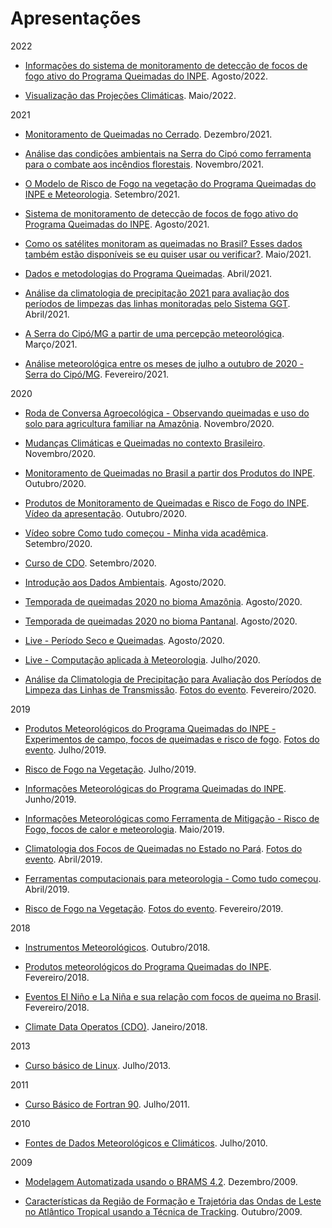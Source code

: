 Apresentações
=============
2022

+ [Informações do sistema de monitoramento de detecção de focos de fogo ativo do Programa Queimadas do INPE](https://docs.google.com/presentation/d/1QCKUckX9yEjp9-q5MvVLCjqCfyQsp7S2Z1e3YRlE80Y/edit?usp=sharing). Agosto/2022.

+ [Visualização das Projeções Climáticas](https://docs.google.com/presentation/d/1sc_xflJUNiuEvWL-JNi4YxXJ7ksbzrw19iDG7njZyt0/edit?usp=sharing). Maio/2022.

2021

+ [Monitoramento de Queimadas no Cerrado](https://docs.google.com/presentation/d/1NURJYC-KgP1WmfZtUqaYMDtX3NZKa6JDLCWf8ZT9DHM/edit?usp=sharing). Dezembro/2021.

+ [Análise das condições ambientais na Serra do Cipó como ferramenta para o combate aos incêndios florestais](https://docs.google.com/presentation/d/1bvpdLw55WuvnJNoRrFDVpgNXz5s87rnWbxNCuAgwsLQ/edit?usp=sharing). Novembro/2021.

+ [O Modelo de Risco de Fogo na vegetação do Programa Queimadas do INPE e Meteorologia](https://docs.google.com/presentation/d/1safWNuBhGeqEGyt3_LKk6Jb4QNNDh-aSEwRVDiqbfnU/edit?usp=sharing). Setembro/2021.

+ [Sistema de monitoramento de detecção de focos de fogo ativo do Programa Queimadas do INPE](https://docs.google.com/presentation/d/1K3xtFQoWubA6QiBfzxUx2bR6vIGRXVNRa7S4Z-ptXYs/edit?usp=sharing). Agosto/2021.

+ [Como os satélites monitoram as queimadas no Brasil? Esses dados também estão disponíveis se eu quiser usar ou verificar?](https://docs.google.com/presentation/d/1p2FrGgce6ageySdGZlFlF1BJsNMhCqIC-TNz9f5_J_o/edit?usp=sharing). Maio/2021.

+ [Dados e metodologias do Programa Queimadas](https://docs.google.com/presentation/d/1sY9p1c1vreEropUCkDgn8aq7AGkVttx-O1khtdxj9xA/edit?usp=sharing). Abril/2021.

+ [Análise da climatologia de precipitação 2021 para avaliação dos períodos de limpezas das linhas monitoradas pelo Sistema GGT](https://docs.google.com/presentation/d/1y7lukypmMqdTeWhXuek_sd-t-dFp4XR2yjBeeGMPPSg/edit?usp=sharing). Abril/2021.

+ [A Serra do Cipó/MG a partir de uma percepção meteorológica](https://docs.google.com/presentation/d/182hHG2zgOGZeBMjZGJhVEfAPB3zrOi5hPpLIyGIrkBs/edit?usp=sharing). Março/2021.

+ [Análise meteorológica entre os meses de julho a outubro de 2020 - Serra do Cipó/MG](https://docs.google.com/presentation/d/15voJX3syUKD6dpXyp0Md64jmv8JOgrGmUMKpGvYTPe0/edit?usp=sharing). Fevereiro/2021.

2020

+ [Roda de Conversa Agroecológica - Observando queimadas e uso do solo para agricultura familiar na Amazônia](https://docs.google.com/presentation/d/1Y7VZrwZSRbAEkqWZMUmyjNAHPA8Z00vjoeEzoRZZKY4/edit?usp=sharing). Novembro/2020.

+ [Mudanças Climáticas e Queimadas no contexto Brasileiro](https://docs.google.com/presentation/d/18fWDvSW3QVyGN6anFrDbf6fO_lFXmuk19IZor8NiW2I/edit?usp=sharing). Novembro/2020.

+ [Monitoramento de Queimadas no Brasil a partir dos Produtos do INPE](https://docs.google.com/presentation/d/1dsF5-dKfz9BLlp1MC9RmVCnvH172M_QDHfIcv-3hFww/edit?usp=sharing). Outubro/2020.

+ [Produtos de Monitoramento de Queimadas e Risco de Fogo do INPE](https://docs.google.com/presentation/d/1ih32msQ1hhXZV760RJwqetd59-ELYOypp6BbrTPHtkg/edit?usp=sharing). [Vídeo da apresentação](https://youtu.be/-a_qlDjaqTY). Outubro/2020.

+ [Vídeo sobre Como tudo começou - Minha vida acadêmica](https://www.youtube.com/watch?v=EnLqg47IPh0&t=143s&ab_channel=CursosLibertatem). Setembro/2020.

+ [Curso de CDO](https://docs.google.com/presentation/d/1jEMmVpfD4H8CB1TGuW-j5wuOhbU8uoCB4w-mi2XlxfI/edit?usp=sharing). Setembro/2020.

+ [Introdução aos Dados Ambientais](https://docs.google.com/presentation/d/1P72ZNO1yj0VcpNX9LEpXRvc-J4PUG67VcpFIpHB5ZQU/edit?usp=sharing). Agosto/2020.

+ [Temporada de queimadas 2020 no bioma Amazônia](https://docs.google.com/presentation/d/1HLVjWAS03nlCoNtLHgoqefcRNjTw7i_VLusVVfRupgk/edit?usp=sharing). Agosto/2020.

+ [Temporada de queimadas 2020 no bioma Pantanal](https://docs.google.com/presentation/d/1sZj30o1fEWU6PHd69-6rYyItpTDQGuM3bnp6XCMcYjk/edit?usp=sharing). Agosto/2020.

+ [Live - Período Seco e Queimadas](https://www.youtube.com/watch?v=NRS0y7j40Aw&ab_channel=CursosLibertatem). Agosto/2020.

+ [Live - Computação aplicada à Meteorologia](https://www.youtube.com/watch?v=05Ifbt2DCto&ab_channel=CursosLibertatem). Julho/2020.

+ [Análise da Climatologia de Precipitação para Avaliação dos Períodos de Limpeza das Linhas de Transmissão](https://drive.google.com/open?id=1LlUwsHfh8eW26WJ-_7roawsKSD9I6-5IeUdPOPUYjzM). [Fotos do evento](https://photos.app.goo.gl/S62FGUYBu2pAxMhe9). Fevereiro/2020.

2019

+ [Produtos Meteorológicos do Programa Queimadas do INPE - Experimentos de campo, focos de queimadas e risco de fogo](https://drive.google.com/open?id=1WauM82u7HArAFk8SdsFJ6_mfU1qP5kM8aqNlxKBTeQ0). [Fotos do evento](https://photos.app.goo.gl/46z747KrtbQQ6z8P6). Julho/2019.

+ [Risco de Fogo na Vegetação](https://drive.google.com/open?id=1cxCgY3ehcG0EgwBdAZBTHCtqP5eddp0L30e4MB4qA_4). Julho/2019.

+ [Informações Meteorológicas do Programa Queimadas do INPE](https://drive.google.com/open?id=1td_v1y3aJ5uiD_icgPBLERze4hQS0BR4HprCvKrb2IQ). Junho/2019.

+ [Informações Meteorológicas como Ferramenta de Mitigação - Risco de Fogo, focos de calor e meteorologia](https://drive.google.com/open?id=1artY-CwWl9jAQDuNFDyRwHdrbxWLYtOzAw-nLjBDxYM). Maio/2019.

+ [Climatologia dos Focos de Queimadas no Estado no Pará](https://drive.google.com/open?id=126TXtjbLss9CCnTcKcZG-WBrVLKsnRZyUVPi2LJ0v3o). [Fotos do evento](https://photos.app.goo.gl/sU9HUBPoVQywyg9e6). Abril/2019.

+ [Ferramentas computacionais para meteorologia - Como tudo começou](https://drive.google.com/open?id=1fFJekV3tQlE06_H82MIUniA1O2yvFfM9RrZsRKDNceU). Abril/2019.

+ [Risco de Fogo na Vegetação](https://drive.google.com/open?id=1adL45Vmy1DS8CxaTbBT_wZxcBCyOij_ectbVxjGlRDY). [Fotos do evento](https://photos.app.goo.gl/PuiZK6JZLV7xiof36). Fevereiro/2019.

2018

+ [Instrumentos Meteorológicos](https://drive.google.com/open?id=11rtRnejr7GKjv-GYZ76woeO2Angv0zmmHIa-Wk27SZY). Outubro/2018.

+ [Produtos meteorológicos do Programa Queimadas do INPE](https://drive.google.com/open?id=1IV6Hl-WRApTKI_xSA5wtSNFEsQ0tnQF_ip8OyxrCGgs). Fevereiro/2018.

+ [Eventos El Niño e La Niña e sua relação com focos de queima no Brasil](https://drive.google.com/open?id=1O1ml1JUiIenc7zK_YL8qf4CiSOJ3aHRV8SiMdj-x9Tg). Fevereiro/2018.

+ [Climate Data Operatos (CDO)](http://satelite.cptec.inpe.br/repositorio9/wcrp/presentations/23/23012018_1400.pdf). Janeiro/2018.

2013

+ [Curso básico de Linux](https://drive.google.com/open?id=1ju1bNWycTJ-eF__81VPpLMl3LxMNunB3). Julho/2013.

2011

+ [Curso Básico de Fortran 90](https://drive.google.com/file/d/1mfvzMgut-FytZMMvLuyc3-nh_XbPvmPa/view?usp=sharing). Julho/2011.

2010

+ [Fontes de Dados Meteorológicos e Climáticos](https://drive.google.com/open?id=1tuyfBPHsHyfuFN3c3Caxe-9MhMl-Esmb). Julho/2010.

2009

+ [Modelagem Automatizada usando o BRAMS 4.2](https://drive.google.com/open?id=1S_KGFNSeH2Ld-F6qRsN-7HQJxgm3djNs). Dezembro/2009.

+ [Características da Região de Formação e Trajetória das Ondas de Leste no Atlântico Tropical usando a Técnica de Tracking](https://drive.google.com/open?id=19KUUyABHRS2a69adsje04N4j9LC04fnm). Outubro/2009.
